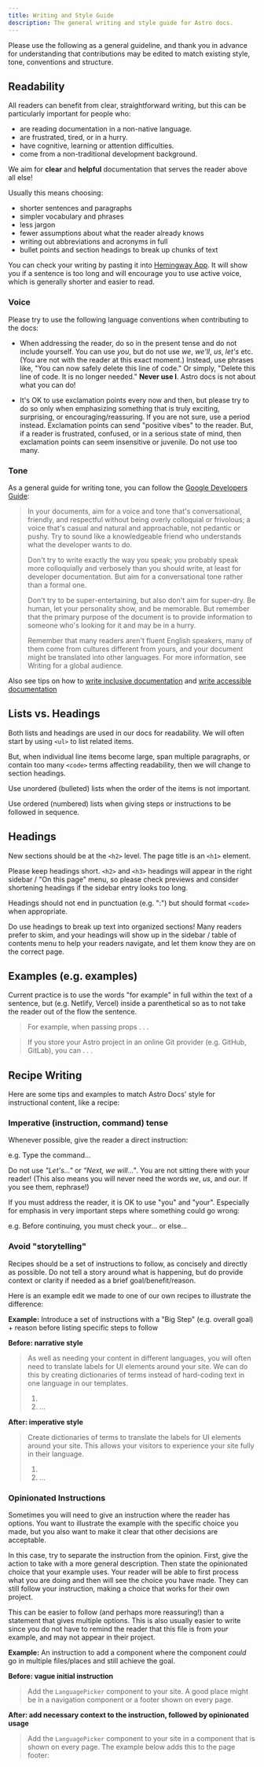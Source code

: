 ```yaml
---
title: Writing and Style Guide
description: The general writing and style guide for Astro docs.
---
```


Please use the following as a general guideline, and thank you in advance for understanding that contributions may be edited to match existing style, tone, conventions and structure.

## Readability

All readers can benefit from clear, straightforward writing, but this can be particularly important for people who:

- are reading documentation in a non-native language.
- are frustrated, tired, or in a hurry.
- have cognitive, learning or attention difficulties.
- come from a non-traditional development background.

We aim for **clear** and **helpful** documentation that serves the reader above all else!

Usually this means choosing:

- shorter sentences and paragraphs
- simpler vocabulary and phrases
- less jargon
- fewer assumptions about what the reader already knows
- writing out abbreviations and acronyms in full
- bullet points and section headings to break up chunks of text

You can check your writing by pasting it into [Hemingway App](https://hemingwayapp.com/). It will show you if a sentence is too long and will encourage you to use active voice, which is generally shorter and easier to read.

### Voice

Please try to use the following language conventions when contributing to the docs:

- When addressing the reader, do so in the present tense and do not include yourself. You can use *you*, but do not use *we*, *we'll*, *us*, *let's* etc. (You are not with the reader at this exact moment.) Instead, use phrases like, "You can now safely delete this line of code." Or simply, "Delete this line of code. It is no longer needed." **Never use I**. Astro docs is not about what you can do!  

- It's OK to use exclamation points every now and then, but please try to do so only when emphasizing something that is truly exciting, surprising, or encouraging/reassuring. If you are not sure, use a period instead. Exclamation points can send "positive vibes" to the reader. But, if a reader is frustrated, confused, or in a serious state of mind, then exclamation points can seem insensitive or juvenile. Do not use too many.

### Tone

As a general guide for writing tone, you can follow the [Google Developers Guide](https://developers.google.com/style/tone):

>In your documents, aim for a voice and tone that's conversational, friendly, and respectful without being overly colloquial or frivolous; a voice that's casual and natural and approachable, not pedantic or pushy. Try to sound like a knowledgeable friend who understands what the developer wants to do.
>
>Don't try to write exactly the way you speak; you probably speak more colloquially and verbosely than you should write, at least for developer documentation. But aim for a conversational tone rather than a formal one.
>
>Don't try to be super-entertaining, but also don't aim for super-dry. Be human, let your personality show, and be memorable. But remember that the primary purpose of the document is to provide information to someone who's looking for it and may be in a hurry.
>
>Remember that many readers aren't fluent English speakers, many of them come from cultures different from yours, and your document might be translated into other languages. For more information, see Writing for a global audience.

Also see tips on how to [write inclusive documentation](https://developers.google.com/style/inclusive-documentation) and [write accessible documentation](https://developers.google.com/style/accessibility)

## Lists vs. Headings

Both lists and headings are used in our docs for readability. We will often start by using `<ul>` to list related items.

But, when individual line items become large, span multiple paragraphs, or contain too many `<code>` terms affecting readability, then we will change to section headings.

Use unordered (bulleted) lists when the order of the items is not important.

Use ordered (numbered) lists when giving steps or instructions to be followed in sequence.

## Headings

New sections should be at the `<h2>` level. The page title is an `<h1>` element.

Please keep headings short. `<h2>` and `<h3>` headings will appear in the right sidebar / "On this page" menu, so please check previews and consider shortening headings if the sidebar entry looks too long.

Headings should not end in punctuation (e.g. ":") but should format `<code>` when appropriate.

Do use headings to break up text into organized sections! Many readers prefer to skim, and your headings will show up in the sidebar / table of contents menu to help your readers navigate, and let them know they are on the correct page.

## Examples (e.g. examples)

Current practice is to use the words "for example" in full within the text of a sentence, but (e.g. Netlify, Vercel) inside a parenthetical so as to not take the reader out of the flow the sentence.

> For example, when passing props . . .

> If you store your Astro project in an online Git provider (e.g. GitHub, GitLab), you can . . .

## Recipe Writing

Here are some tips and examples to match Astro Docs' style for instructional content, like a recipe:

### Imperative (instruction, command) tense

Whenever possible, give the reader a direct instruction:

e.g. Type the command...

Do not use *"Let's..."* or *"Next, we will..."*. You are not sitting there with your reader! (This also means you will never need the words *we*, *us*, and *our*. If you see them, rephrase!)

If you must address the reader, it is OK to use "you" and "your". Especially for emphasis in very important steps where something could go wrong:

e.g. Before continuing, you must check your... or else...

### Avoid "storytelling"

Recipes should be a set of instructions to follow, as concisely and directly as possible. Do not tell a story around what is happening, but do provide context or clarity if needed as a brief goal/benefit/reason.

Here is an example edit we made to one of our own recipes to illustrate the difference:

**Example:** Introduce a set of instructions with a "Big Step" (e.g. overall goal) + reason before listing specific steps to follow

**Before: narrative style**
> As well as needing your content in different languages, you will often need to translate labels for UI elements around your site. We can do this by creating dictionaries of terms instead of hard-coding text in one language in our templates.
>
> 1.
> 2. ...

**After: imperative style**
> Create dictionaries of terms to translate the labels for UI elements around your site. This allows your visitors to experience your site fully in their language.
>
> 1.
> 2. ...

### Opinionated Instructions

Sometimes you will need to give an instruction where the reader has options. You want to illustrate the example with the specific choice you made, but you also want to make it clear that other decisions are acceptable.

In this case, try to separate the instruction from the opinion. First, give the action to take with a more general description. Then state the opinionated choice that your example uses. Your reader will be able to first process what you are doing and then will see the choice you have made. They can still follow your instruction, making a choice that works for their own project.

This can be easier to follow (and perhaps more reassuring!) than a statement that gives multiple options. This is also usually easier to write since you do not have to remind the reader that this file is from *your* example, and may not appear in their project.

**Example:** An instruction to add a component where the component *could* go in multiple files/places and still achieve the goal.

**Before: vague initial instruction**

> Add the `LanguagePicker` component to your site. A good place might be in a navigation component or a footer shown on every page.

**After: add necessary context to the instruction, followed by opinionated usage**
> Add the `LanguagePicker` component to your site in a component that is shown on every page. The example below adds this to the page footer: